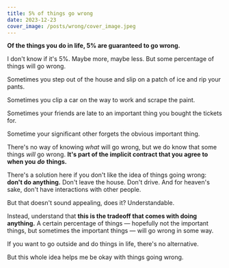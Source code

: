 ```yaml
---
title: 5% of things go wrong
date: 2023-12-23
cover_image: /posts/wrong/cover_image.jpeg
---
```


**Of the things you do in life, 5% are guaranteed to go wrong.**

I don't know if it's 5%. Maybe more, maybe less. But some percentage of things will go wrong.

Sometimes you step out of the house and slip on a patch of ice and rip your pants.

Sometimes you clip a car on the way to work and scrape the paint.

Sometimes your friends are late to an important thing you bought the tickets for.

Sometime your significant other forgets the obvious important thing.

There's no way of knowing _what_ will go wrong, but we do know that some things _will_ go wrong. **It's part of the implicit contract that you agree to when you** **_do_** **things.**

There's a solution here if you don't like the idea of things going wrong: **don't do anything.** Don't leave the house. Don't drive. And for heaven's sake, don't have interactions with other people.

But that doesn't sound appealing, does it? Understandable.

Instead, understand that **this is the tradeoff that comes with doing anything.** A certain percentage of things — hopefully not the important things, but sometimes the important things — will go wrong in some way.

If you want to go outside and do things in life, there's no alternative.

But this whole idea helps me be okay with things going wrong.
